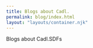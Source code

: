 ```yaml
---
title: Blogs about Cadl.
permalink: blog/index.html
layout: "layouts/container.njk"
---
```


Blogs about Cadl.SDFs